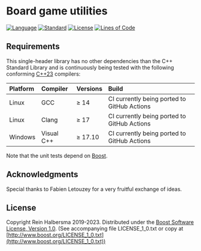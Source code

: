 # Board game utilities

[![Language](https://img.shields.io/badge/language-C++-blue.svg)](https://isocpp.org/)
[![Standard](https://img.shields.io/badge/c%2B%2B-20-blue.svg)](https://en.wikipedia.org/wiki/C%2B%2B#Standardization)
[![License](https://img.shields.io/badge/license-Boost-blue.svg)](https://opensource.org/licenses/BSL-1.0)
[![Lines of Code](https://tokei.rs/b1/github/rhalbersma/tabula?category=code)](https://github.com/rhalbersma/tabula)

## Requirements

This single-header library has no other dependencies than the C++ Standard Library and is continuously being tested with the following conforming [C++23](https://www.open-std.org/jtc1/sc22/wg21/docs/papers/2023/n4950.pdf) compilers:

| Platform | Compiler   | Versions     | Build |
| :------- | :-------   | :-------     | :---- |
| Linux    | GCC        | $\geq$ 14    | CI currently being ported to GitHub Actions |
| Linux    | Clang      | $\geq$ 17    | CI currently being ported to GitHub Actions |
| Windows  | Visual C++ | $\geq$ 17.10 | CI currently being ported to GitHub Actions |

Note that the unit tests depend on [Boost](https://www.boost.io/).

## Acknowledgments

Special thanks to Fabien Letouzey for a very fruitful exchange of ideas.

## License

Copyright Rein Halbersma 2019-2023.
Distributed under the [Boost Software License, Version 1.0](http://www.boost.org/users/license.html).
(See accompanying file LICENSE_1_0.txt or copy at [http://www.boost.org/LICENSE_1_0.txt](http://www.boost.org/LICENSE_1_0.txt))
